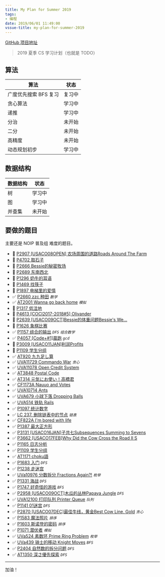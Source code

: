 ```yaml
---
title: My Plan for Summer 2019
tags: 
- 编程
date: 2019/06/01 11:49:00
vssue-title: my-plan-for-summer-2019
---
```


[GitHub 项目地址](https://github.com/ChungZH/My-Plan)

> 2019 夏季 CS 学习计划（也就是 TODO）

## 算法

| 算法                | 状态     |
| ----------------   | -------- |
| 广度优先搜索 BFS 复习 | 复习中 |
| 贪心算法             | 学习中   |
| 递推                | 学习中   |
| 分治                | 未开始   |
| 二分                | 未开始   |
| 高精度              | 未开始   |
| 动态规划初步         | 学习中   |

## 数据结构

| 数据结构 | 状态   |
| -------- | ------ |
| 树       | 学习中 |
| 图       | 学习中 |
| 并查集    | 未开始 |

## 要做的题目

主要还是 NOIP 普及组 难度的题目。

- 🔲 [P2907 [USACO08OPEN] 农场周围的道路Roads Around The Farm](https://www.luogu.org/problemnew/show/P2907)
- 🔲 [P4702 取石子](https://www.luogu.org/problemnew/show/P4702)
- 🔲 [P2666 Bessie的秘密牧场](https://www.luogu.org/problemnew/show/P2666)
- 🔲 [P2689 东南西北](https://www.luogu.org/problemnew/show/P2689)
- 🔲 [P1296 奶牛的耳语](https://www.luogu.org/problemnew/show/P1296)
- 🔲 [P1469 找筷子](https://www.luogu.org/problemnew/show/P1469)
- 🔲 [P1897 电梯里的爱情](https://www.luogu.org/problemnew/show/P1897)
- ✅ [P2660 zzc 种田](https://www.luogu.org/problemnew/show/P2660) *`数学`*
- ✅ [AT2001 Wanna go back home](https://www.luogu.org/problemnew/show/AT2001) *`模拟`*
- 🔲 [P1317 低洼地](https://www.luogu.org/problemnew/show/P1317)
- 🔲 [P4613 [COCI2017-2018#5] Olivander](https://www.luogu.org/problemnew/show/P4613)
- 🔲 [P2639 [USACO09OCT]Bessie的体重问题Bessie's We…](https://www.luogu.org/problemnew/show/P2639)
- 🔲 [P1626 象棋比赛](https://www.luogu.org/problemnew/show/P1626)
- ✅ [P1157 组合的输出](https://www.luogu.org/problemnew/show/P1157) *`DFS`* *`组合数学`*
- ✅ [P4057 [Code+#1]晨跑](https://www.luogu.org/problemnew/show/P4057) *`gcd`*
- 🔲 [P3009 [USACO11JAN]利润Profits](https://www.luogu.org/problemnew/show/P3009)
- 🔲 [P1109 学生分组](https://www.luogu.org/problemnew/show/P1109)
- ✅ [AT920 九九足し算](https://www.luogu.org/problemnew/show/AT920)
- ✅ [UVA11729 Commando War](https://www.luogu.org/problemnew/show/UVA11729) *`贪心`*
- ✅ [UVA11078 Open Credit System](https://www.luogu.org/problemnew/show/UVA11078)
- ✅ [AT3848 Postal Code](https://www.luogu.org/problemnew/show/AT3848)
- ✅ [AT314 元気にお使い！高橋君](https://www.luogu.org/problemnew/show/AT314)
- ✅ [CF1173A Nauuo and Votes](https://www.luogu.org/problemnew/show/CF1173A)
- ✅ [UVA10714 Ants](https://www.luogu.org/problemnew/show/UVA10714)
- ✅ [UVA679 小球下落 Dropping Balls](https://www.luogu.org/problemnew/show/UVA679)
- ✅ [UVA514 铁轨 Rails](https://www.luogu.org/problemnew/show/UVA514)
- ✅ [P1097 统计数字](https://www.luogu.org/problemnew/show/P1097)
- ✅ [LC 237. 删除链表中的节点](https://leetcode-cn.com/problems/delete-node-in-a-linked-list/) *`链表`*
- ✅ [CF822A I'm bored with life](https://www.luogu.org/problemnew/show/CF822A)
- ✅ [P1387 最大正方形](https://www.luogu.org/problemnew/show/P1387)
- ✅ [P3131 [USACO16JAN]子共七Subsequences Summing to Sevens](https://www.luogu.org/problemnew/show/P3131)
- ✅ [P3662 [USACO17FEB]Why Did the Cow Cross the Road II S](https://www.luogu.org/problemnew/show/P3662)
- ✅ [P1165 日志分析](https://www.luogu.org/problemnew/show/P1165)
- ✅ [P1109 学生分组](https://www.luogu.org/problemnew/show/P1109)
- ✅ [AT1171 choku語](https://www.luogu.org/problem/AT1171)
- ✅ [P1683 入门](https://www.luogu.org/problem/P1683) *`DFS`*
- ✅ [P1238 走迷宫](https://www.luogu.org/problem/P1238)
- ✅ [UVa10976 分数拆分 Fractions Again?!](https://www.luogu.org/problem/UVA10976)  *`枚举`*
- ✅ [P1331 海战](https://www.luogu.org/problem/P1331) *`DFS`*
- ✅ [P1747 好奇怪的游戏](https://www.luogu.org/problem/P1747) *`BFS`*
- ✅ [P2958 [USACO09OCT]木瓜的丛林Papaya Jungle](https://www.luogu.org/problem/P2958) *`DFS`*
- ✅ [UVA12100 打印队列 Printer Queue](https://www.luogu.org/problem/UVA12100) *`队列`*
- ✅ [P1141 01迷宫](https://www.luogu.org/problem/P1141) *`DFS`*
- ✅ [P2870 [USACO07DEC]最佳牛线，黄金Best Cow Line, Gold](https://www.luogu.org/problem/P2870) *`贪心`*
- ✅ [P1583 魔法照片](https://www.luogu.org/problem/P1583) *`排序`*
- ✅ [P1603 斯诺登的密码](https://www.luogu.org/problem/P1603) *`排序`*
- ✅ [P1071 潜伏者](https://www.luogu.org/problem/P1071) *`模拟`*
- ✅ [UVa524 素数环 Prime Ring Problem](https://www.luogu.org/problem/UVA524) *`枚举`*
- ✅ [UVa439 骑士的移动 Knight Moves](https://www.luogu.org/problem/UVA524) *`BFS`*
- ✅ [P2404 自然数的拆分问题](https://www.luogu.org/problem/P2404) *`DFS`*
- ✅ [AT1350 深さ優先探索](https://www.luogu.org/problem/AT1350) *`DFS`*

------

加油！